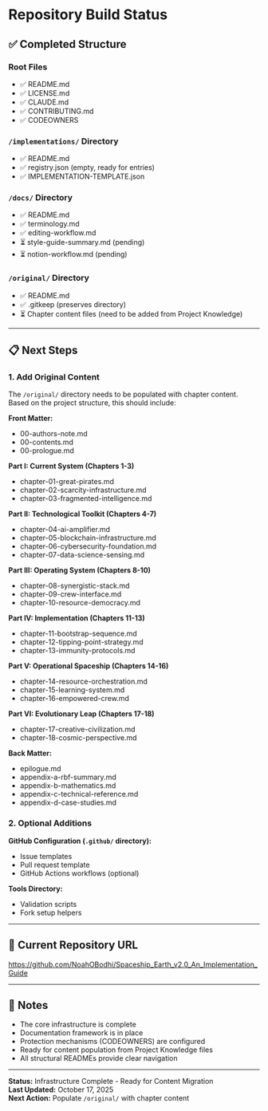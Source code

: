 # Repository Build Status

## ✅ Completed Structure

### Root Files
- ✅ README.md
- ✅ LICENSE.md
- ✅ CLAUDE.md
- ✅ CONTRIBUTING.md
- ✅ CODEOWNERS

### `/implementations/` Directory
- ✅ README.md
- ✅ registry.json (empty, ready for entries)
- ✅ IMPLEMENTATION-TEMPLATE.json

### `/docs/` Directory  
- ✅ README.md
- ✅ terminology.md
- ✅ editing-workflow.md
- ⏳ style-guide-summary.md (pending)
- ⏳ notion-workflow.md (pending)

### `/original/` Directory
- ✅ README.md
- ✅ .gitkeep (preserves directory)
- ⏳ Chapter content files (need to be added from Project Knowledge)

---

## 📋 Next Steps

### 1. Add Original Content

The `/original/` directory needs to be populated with chapter content. Based on the project structure, this should include:

**Front Matter:**
- 00-authors-note.md
- 00-contents.md
- 00-prologue.md

**Part I: Current System (Chapters 1-3)**
- chapter-01-great-pirates.md
- chapter-02-scarcity-infrastructure.md
- chapter-03-fragmented-intelligence.md

**Part II: Technological Toolkit (Chapters 4-7)**
- chapter-04-ai-amplifier.md
- chapter-05-blockchain-infrastructure.md
- chapter-06-cybersecurity-foundation.md
- chapter-07-data-science-sensing.md

**Part III: Operating System (Chapters 8-10)**
- chapter-08-synergistic-stack.md
- chapter-09-crew-interface.md
- chapter-10-resource-democracy.md

**Part IV: Implementation (Chapters 11-13)**
- chapter-11-bootstrap-sequence.md
- chapter-12-tipping-point-strategy.md
- chapter-13-immunity-protocols.md

**Part V: Operational Spaceship (Chapters 14-16)**
- chapter-14-resource-orchestration.md
- chapter-15-learning-system.md
- chapter-16-empowered-crew.md

**Part VI: Evolutionary Leap (Chapters 17-18)**
- chapter-17-creative-civilization.md
- chapter-18-cosmic-perspective.md

**Back Matter:**
- epilogue.md
- appendix-a-rbf-summary.md
- appendix-b-mathematics.md
- appendix-c-technical-reference.md
- appendix-d-case-studies.md

### 2. Optional Additions

**GitHub Configuration (`.github/` directory):**
- Issue templates
- Pull request template
- GitHub Actions workflows (optional)

**Tools Directory:**
- Validation scripts
- Fork setup helpers

---

## 🎯 Current Repository URL

https://github.com/NoahOBodhi/Spaceship_Earth_v2.0_An_Implementation_Guide

---

## 📝 Notes

- The core infrastructure is complete
- Documentation framework is in place
- Protection mechanisms (CODEOWNERS) are configured
- Ready for content population from Project Knowledge files
- All structural READMEs provide clear navigation

---

**Status:** Infrastructure Complete - Ready for Content Migration  
**Last Updated:** October 17, 2025  
**Next Action:** Populate `/original/` with chapter content